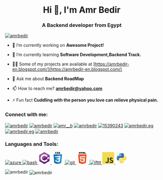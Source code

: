 <h1 align="center">Hi 👋, I'm Amr Bedir</h1>
<h3 align="center">A Backend developer from Egypt</h3>

<p align="left"> <a href="https://github.com/ryo-ma/github-profile-trophy"><img src="https://github-profile-trophy.vercel.app/?username=amrbedir" alt="amrbedir" /></a> </p>

- 🔭 I’m currently working on **Awesome Project!**

- 🌱 I’m currently learning **Software Development,Backend Track.**

- 👨‍💻 Some of my projects are available at [https://amrbedir-en.blogspot.com/](https://amrbedir-en.blogspot.com/)

- 💬 Ask me about **Backend RoadMap**

- 📫 How to reach me? **amrbedir@yahoo.com**

- ⚡ Fun fact **Cuddling with the person you love can relieve physical pain.**

<h3 align="left">Connect with me:</h3>
<p align="left">
<a href="https://codepen.io/amrbedir" target="blank"><img align="center" src="https://raw.githubusercontent.com/rahuldkjain/github-profile-readme-generator/master/src/images/icons/Social/codepen.svg" alt="amrbedir" height="30" width="40" /></a>
<a href="https://dev.to/amrbedir" target="blank"><img align="center" src="https://raw.githubusercontent.com/rahuldkjain/github-profile-readme-generator/master/src/images/icons/Social/devto.svg" alt="amrbedir" height="30" width="40" /></a>
<a href="https://twitter.com/amr__b" target="blank"><img align="center" src="https://raw.githubusercontent.com/rahuldkjain/github-profile-readme-generator/master/src/images/icons/Social/twitter.svg" alt="amr__b" height="30" width="40" /></a>
<a href="https://linkedin.com/in/amrbedir" target="blank"><img align="center" src="https://raw.githubusercontent.com/rahuldkjain/github-profile-readme-generator/master/src/images/icons/Social/linked-in-alt.svg" alt="amrbedir" height="30" width="40" /></a>
<a href="https://stackoverflow.com/users/15390243" target="blank"><img align="center" src="https://raw.githubusercontent.com/rahuldkjain/github-profile-readme-generator/master/src/images/icons/Social/stack-overflow.svg" alt="15390243" height="30" width="40" /></a>
<a href="https://fb.com/amrbedir.eg" target="blank"><img align="center" src="https://raw.githubusercontent.com/rahuldkjain/github-profile-readme-generator/master/src/images/icons/Social/facebook.svg" alt="amrbedir.eg" height="30" width="40" /></a>
<a href="https://instagram.com/amrbedir.eg" target="blank"><img align="center" src="https://raw.githubusercontent.com/rahuldkjain/github-profile-readme-generator/master/src/images/icons/Social/instagram.svg" alt="amrbedir.eg" height="30" width="40" /></a>
<a href="https://www.behance.net/amrbedir" target="blank"><img align="center" src="https://raw.githubusercontent.com/rahuldkjain/github-profile-readme-generator/master/src/images/icons/Social/behance.svg" alt="amrbedir" height="30" width="40" /></a>
</p>

<h3 align="left">Languages and Tools:</h3>
<p align="left"> <a href="https://azure.microsoft.com/en-in/" target="_blank" rel="noreferrer"> <img src="https://www.vectorlogo.zone/logos/microsoft_azure/microsoft_azure-icon.svg" alt="azure" width="40" height="40"/> </a> <a href="https://www.gnu.org/software/bash/" target="_blank" rel="noreferrer"> <img src="https://www.vectorlogo.zone/logos/gnu_bash/gnu_bash-icon.svg" alt="bash" width="40" height="40"/> </a> <a href="https://www.w3schools.com/cs/" target="_blank" rel="noreferrer"> <img src="https://raw.githubusercontent.com/devicons/devicon/master/icons/csharp/csharp-original.svg" alt="csharp" width="40" height="40"/> </a> <a href="https://www.w3schools.com/css/" target="_blank" rel="noreferrer"> <img src="https://raw.githubusercontent.com/devicons/devicon/master/icons/css3/css3-original-wordmark.svg" alt="css3" width="40" height="40"/> </a> <a href="https://git-scm.com/" target="_blank" rel="noreferrer"> <img src="https://www.vectorlogo.zone/logos/git-scm/git-scm-icon.svg" alt="git" width="40" height="40"/> </a> <a href="https://www.w3.org/html/" target="_blank" rel="noreferrer"> <img src="https://raw.githubusercontent.com/devicons/devicon/master/icons/html5/html5-original-wordmark.svg" alt="html5" width="40" height="40"/> </a> <a href="https://ifttt.com/" target="_blank" rel="noreferrer"> <img src="https://www.vectorlogo.zone/logos/ifttt/ifttt-ar21.svg" alt="ifttt" width="40" height="40"/> </a> <a href="https://developer.mozilla.org/en-US/docs/Web/JavaScript" target="_blank" rel="noreferrer"> <img src="https://raw.githubusercontent.com/devicons/devicon/master/icons/javascript/javascript-original.svg" alt="javascript" width="40" height="40"/> </a> <a href="https://www.python.org" target="_blank" rel="noreferrer"> <img src="https://raw.githubusercontent.com/devicons/devicon/master/icons/python/python-original.svg" alt="python" width="40" height="40"/> </a> </p>

<p><img align="left" src="https://github-readme-stats.vercel.app/api/top-langs?username=amrbedir&show_icons=true&locale=en&layout=compact" alt="amrbedir" /></p>

<p>&nbsp;<img align="center" src="https://github-readme-stats.vercel.app/api?username=amrbedir&show_icons=true&locale=en" alt="amrbedir" /></p>
